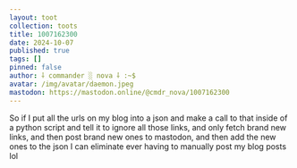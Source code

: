 ```yaml
---
layout: toot
collection: toots
title: 1007162300
date: 2024-10-07
published: true
tags: []
pinned: false
author: ⸸ commander ░ nova ⸸ :~$
avatar: /img/avatar/daemon.jpeg
mastodon: https://mastodon.online/@cmdr_nova/1007162300
---
```


So if I put all the urls on my blog into a json and make a call to that inside of a python script and tell it to ignore all those links, and only fetch brand new links, and then post brand new ones to mastodon, and then add the new ones to the json I can eliminate ever having to manually post my blog posts lol
